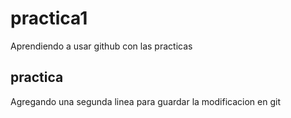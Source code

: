 # practica1
Aprendiendo a usar github con las practicas

## practica 
Agregando una segunda linea para guardar la modificacion en git